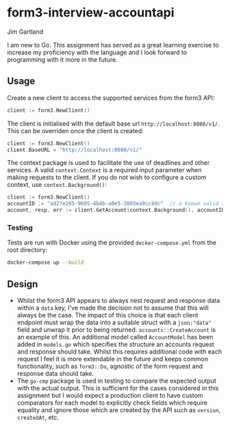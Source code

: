 # form3-interview-accountapi

Jim Gartland

I am new to Go. This assignment has served as a great learning exercise to increase my proficiency with the language and I look forward to programming with it more in the future.

## Usage
Create a new client to access the supported services from the form3 API:

```go
client := form3.NewClient()
```

The client is initialised with the default base url `http://localhost:8080/v1/`. This can be overriden once the client is created:

```go
client := form3.NewClient()
client.BaseURL = "http://localhost:8080/v1/"
```

The context package is used to facilitate the use of deadlines and other services. A valid `context.Context` is a required input parameter when making requests to the client. If you do not wish to configure a custom context, use `context.Background()`:

```go
client := form3.NewClient()
accountID := "ad27e265-9605-4b4b-a0e5-3003ea9cc4dc"  // a known valid ID
account, resp, err := client.GetAccount(context.Background(), accountID)
```

### Testing
Tests are run with Docker using the provided `docker-compose.yml` from the root directory:

```bash
docker-compose up --build
```

## Design

* Whilst the form3 API appears to always nest request and response data within a `data` key, I've made the decision not to assume that this will always be the case. The impact of this choice is that each client endpoint must wrap the data into a suitable struct with a `json:"data"` field and unwrap it prior to being returned. `accounts::CreateAccount` is an example of this. An additional model called `AccountModel` has been added in `models.go` which specifies the structure an accounts request and response should take. Whilst this requires additional code with each request I feel it is more extendable in the future and keeps common functionality, such as `form3::Do`, agnostic of the form request and response data should take.
* The `go-cmp` package is used in testing to compare the expected output with the actual output. This is sufficient for the cases considered in this assignment but I would expect a production client to have custom comparators for each model to explicitly check fields which require equality and ignore those which are created by the API such as `version`, `createdAt`, etc.
